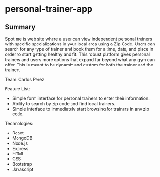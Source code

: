 # personal-trainer-app

## Summary
Spot me is web site where a user can view independent personal trainers with specific specializations in your local area using a Zip Code. Users can search for any type of trainer and book them for a time, date, and place in order to start getting healthy and fit. This robust platform gives personal trainers and users more options that expand far beyond what any gym can offer. This is meant to be dynamic and custom for both the trainer and the trainee.

Team:
Carlos Perez

Feature List:
- Simple form interface for personal trainers to enter their information.
- Ability to search by zip code and find local trainers.
- Simple interface to immediately start browsing for trainers in any zip code.

Technologies:
- React
- MongoDB
- Node.js
- Express
- HTML
- CSS
- Bootstrap
- Javascript